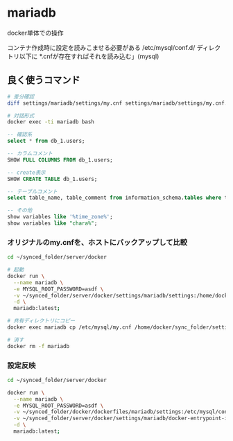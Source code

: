 # mariadb

docker単体での操作

コンテナ作成時に設定を読みこませる必要がある
/etc/mysql/conf.d/ ディレクトリ以下に *.cnfが存在すればそれを読み込む」(mysql)

## 良く使うコマンド

```bash
# 差分確認
diff settings/mariadb/settings/my.cnf settings/mariadb/settings/my.cnf.origin

# 対話形式
docker exec -ti mariadb bash
```

``` sql
-- 確認系
select * from db_1.users;

-- カラムコメント
SHOW FULL COLUMNS FROM db_1.users;

-- create表示
SHOW CREATE TABLE db_1.users;

-- テーブルコメント
select table_name, table_comment from information_schema.tables where table_name='users';

-- その他
show variables like '%time_zone%';
show variables like "chara%";
```

### オリジナルのmy.cnfを、ホストにバックアップして比較

```bash
cd ~/synced_folder/server/docker

# 起動
docker run \
  --name mariadb \
  -e MYSQL_ROOT_PASSWORD=asdf \
  -v ~/synced_folder/server/docker/settings/mariadb/settings:/home/docker/sync_folder/settings \
  -d \
  mariadb:latest;

# 共有ディレクトリにコピー
docker exec mariadb cp /etc/mysql/my.cnf /home/docker/sync_folder/settings/my.cnf.origin

# 消す
docker rm -f mariadb
```

### 設定反映

```bash
cd ~/synced_folder/server/docker

docker run \
  --name mariadb \
  -e MYSQL_ROOT_PASSWORD=asdf \
  -v ~/synced_folder/docker/dockerfiles/mariadb/settings:/etc/mysql/conf.d \
  -v ~/synced_folder/server/docker/settings/mariadb/docker-entrypoint-initdb.d:/docker-entrypoint-initdb.d \
  -d \
  mariadb:latest;
```
